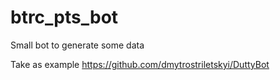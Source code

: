 # btrc_pts_bot

Small bot to generate some data

Take as example https://github.com/dmytrostriletskyi/DuttyBot
